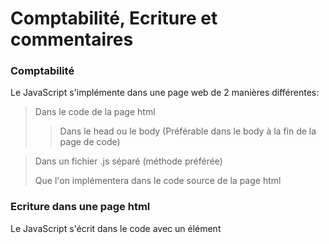 # Comptabilité, Ecriture et commentaires    

### Comptabilité     

Le JavaScript s'implémente dans une page web de 2 manières différentes:     

> Dans le code de la page html
>
>> Dans le head ou le body (Préférable dans le body à la fin de la page de code)    

> Dans un fichier .js séparé (méthode préférée)    
>
> Que l'on implémentera dans le code source de la page html    


### Ecriture dans une page html

Le JavaScript s'écrit dans le code avec un élément <script>     

Exemple : 
![Exemple](/assets/scripthtml.PNG "Script js dans un code HTML")


Dans un fichier .js séparé, le code Js s'écrit directement sans le <script>    
Pour lié le fichier .js avec le fichier .html, dans le code html, dans <script> , il faudra ajouter la source du fichier .js    
![ScriptJs](/assets/scriptjs.PNG "Script js dans un fichier .js")
![Source](/assets/sourceJs.PNG "Lien .html et .js")


### Commentaires 

Pour commenter en javascrip il y a deux méthodes:
![Commentaires](/assets/commentaire.PNG "Commenter en javascript")
